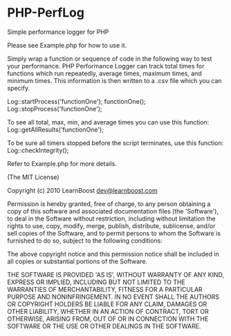 PHP-PerfLog
===========

Simple performance logger for PHP

Please see Example.php for how to use it.

Simply wrap a function or sequence of code in the following way to test your performance. PHP Performance Logger
can track total times for functions which run repeatedly, average times, maximum times, and minimum times. 
This information is then written to a .csv file which you can specify.

Log::startProcess('functionOne');
functionOne();
Log::stopProcess('functionOne');

To see all total, max, min, and average times you can use this function:
Log::getAllResults('functionOne');

To be sure all timers stopped before the script terminates, use this function:
Log::checkIntegrity();

Refer to Example.php for more details.



(The MIT License)

Copyright (c) 2010 LearnBoost <dev@learnboost.com>

Permission is hereby granted, free of charge, to any person obtaining a copy of this software and associated documentation files (the 'Software'), to deal in the Software without restriction, including without limitation the rights to use, copy, modify, merge, publish, distribute, sublicense, and/or sell copies of the Software, and to permit persons to whom the Software is furnished to do so, subject to the following conditions:

The above copyright notice and this permission notice shall be included in all copies or substantial portions of the Software.

THE SOFTWARE IS PROVIDED 'AS IS', WITHOUT WARRANTY OF ANY KIND, EXPRESS OR IMPLIED, INCLUDING BUT NOT LIMITED TO THE WARRANTIES OF MERCHANTABILITY, FITNESS FOR A PARTICULAR PURPOSE AND NONINFRINGEMENT. IN NO EVENT SHALL THE AUTHORS OR COPYRIGHT HOLDERS BE LIABLE FOR ANY CLAIM, DAMAGES OR OTHER LIABILITY, WHETHER IN AN ACTION OF CONTRACT, TORT OR OTHERWISE, ARISING FROM, OUT OF OR IN CONNECTION WITH THE SOFTWARE OR THE USE OR OTHER DEALINGS IN THE SOFTWARE.
